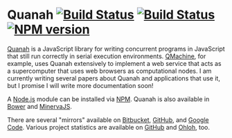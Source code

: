 # Quanah [![Build Status](https://travis-ci.org/wilkinson/quanah.png)](https://travis-ci.org/wilkinson/quanah) [![Build Status](https://drone.io/github.com/wilkinson/quanah/status.png)](https://drone.io/github.com/wilkinson/quanah/latest) [![NPM version](https://badge.fury.io/js/quanah.png)](http://badge.fury.io/js/quanah)

[Quanah](http://wilkinson.github.io/quanah) is a JavaScript library for
writing concurrent programs in JavaScript that still run correctly in serial
execution environments. [QMachine](https://www.qmachine.org/), for example,
uses Quanah extensively to implement a web service that acts as a supercomputer
that uses web browsers as computational nodes. I am currently writing several
papers about Quanah and applications that use it, but I promise I will write
more documentation soon!

A [Node.js](http://nodejs.org/) module can be installed via
[NPM](https://npmjs.org/package/quanah). Quanah is also available in
[Bower](http://twitter.github.io/bower/) and
[MinervaJS](http://minervajs.org/site/index.html#!/view/quanah).

There are several "mirrors" available on
[Bitbucket](https://bitbucket.org/wilkinson/quanah),
[GitHub](https://github.com/wilkinson/quanah), and
[Google Code](https://quanah.googlecode.com). Various project statistics are
available on [GitHub](https://github.com/wilkinson/quanah/graphs) and
[Ohloh](https://www.ohloh.net/p/quanah), too.

